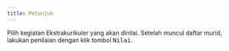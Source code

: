 ```yaml
---
title: Petunjuk
---
```


Pilih kegiatan Ekstrakurikuler yang akan dinilai. Setelah muncul daftar murid, lakukan penilaian dengan klik tombol <kbd class="kbd">Nilai</kbd>.
